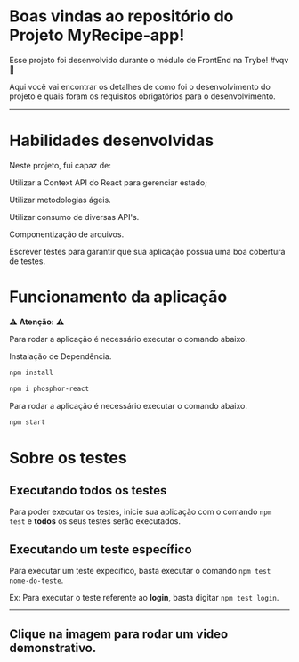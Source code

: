 # Boas vindas ao repositório do Projeto MyRecipe-app!

Esse projeto foi desenvolvido durante o módulo de FrontEnd na Trybe! #vqv 🚀

Aqui você vai encontrar os detalhes de como foi o desenvolvimento do projeto e quais foram os requisitos obrigatórios para o desenvolvimento.

---

# Habilidades desenvolvidas

Neste projeto, fui capaz de:

Utilizar a Context API do React para gerenciar estado;

Utilizar metodologias ágeis.

Utilizar consumo de diversas API's.

Componentização de arquivos.

Escrever testes para garantir que sua aplicação possua uma boa cobertura de testes.


# Funcionamento da aplicação

⚠ **Atenção:** ⚠

Para rodar a aplicação é necessário executar o comando abaixo.

Instalação de Dependência.
```sh
npm install
```
```sh
npm i phosphor-react
```

Para rodar a aplicação é necessário executar o comando abaixo.
```sh
npm start
```

# Sobre os testes
## Executando todos os testes

Para poder executar os testes, inicie sua aplicação com o comando `npm test` e **todos** os seus testes serão executados.

## Executando um teste específico

Para executar um teste expecífico, basta executar o comando `npm test nome-do-teste`.

Ex: Para executar o teste referente ao **login**, basta digitar `npm test login`.

---
## Clique na imagem para rodar um video demonstrativo.

